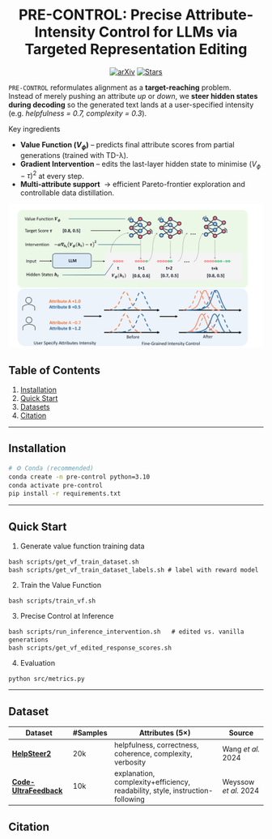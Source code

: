 
<h1 align="center">PRE-CONTROL: Precise Attribute-Intensity Control for LLMs via Targeted Representation Editing</h1>

<p align="center">
  <a href="https://arxiv.org/abs/25xx.xxxxx"><img alt="arXiv" src="https://img.shields.io/badge/arXiv-25xx.xxxxx-b31b1b.svg"></a>
  <a href="https://github.com/liqinye/pre-control/stargazers"><img alt="Stars" src="https://img.shields.io/github/stars/liqinye/pre-control?style=social"></a>
</p>

`PRE-CONTROL` reformulates alignment as a **target-reaching** problem.  
Instead of merely pushing an attribute _up_ or _down_, we **steer hidden states during decoding** so the generated text lands at a user-specified intensity (e.g. *helpfulness = 0.7, complexity = 0.3*).

Key ingredients  
* **Value Function ($V_\phi$)** – predicts final attribute scores from partial generations (trained with TD-λ).  
* **Gradient Intervention** – edits the last-layer hidden state to minimise $(V_\phi - \tau)^2$ at every step.  
* **Multi-attribute support** &nbsp;→ efficient Pareto-frontier exploration and controllable data distillation.

<p align="center">
  <img src="figure/pc_mainfig.png" width="680">
</p>


## Table of Contents
1. [Installation](#installation)
2. [Quick Start](#quick-start)
3. [Datasets](#datasets)
4. [Citation](#citing-pre-control)

---

## Installation
```bash
# ⚙️ Conda (recommended)
conda create -n pre-control python=3.10
conda activate pre-control
pip install -r requirements.txt
```

---
## Quick Start
1. Generate value function training data
```
bash scripts/get_vf_train_dataset.sh 
bash scripts/get_vf_train_dataset_labels.sh # label with reward model
```
2. Train the Value Function
```
bash scripts/train_vf.sh
```
3. Precise Control at Inference
```
bash scripts/run_inference_intervention.sh   # edited vs. vanilla generations
bash scripts/get_vf_edited_response_scores.sh
```
4. Evaluation
```
python src/metrics.py
```
---

## Dataset

| Dataset                | #Samples | Attributes (5×)                                                               | Source                |
| ---------------------- | -------- | ----------------------------------------------------------------------------- | --------------------- |
| [**HelpSteer2**](https://huggingface.co/datasets/nvidia/HelpSteer2)         | 20k     | helpfulness, correctness, coherence, complexity, verbosity                    | Wang *et al.* 2024    |
| [**Code-UltraFeedback**](https://huggingface.co/datasets/coseal/CodeUltraFeedback) | 10k     | explanation, complexity+efficiency, readability, style, instruction-following | Weyssow *et al.* 2024 |


## Citation

